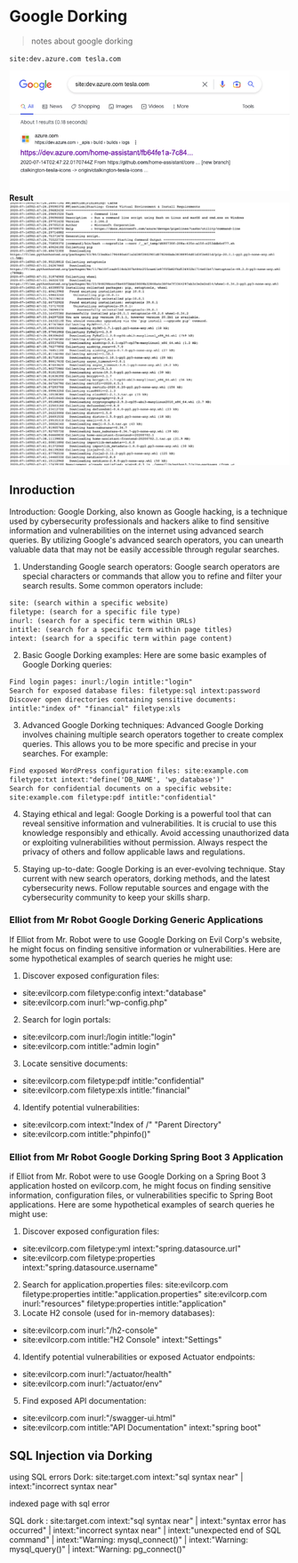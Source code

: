 # Google Dorking 
> notes about google dorking

`site:dev.azure.com tesla.com`

![google_dork](media/01-google-dork.png)
**Result**
![google_dork](media/01-google-dork-result.png)

## Inroduction

Introduction:
Google Dorking, also known as Google hacking, is a technique used by cybersecurity professionals and hackers alike to find sensitive information and vulnerabilities on the internet using advanced search queries. By utilizing Google's advanced search operators, you can unearth valuable data that may not be easily accessible through regular searches.

1. Understanding Google search operators:
Google search operators are special characters or commands that allow you to refine and filter your search results. Some common operators include:
```
site: (search within a specific website)
filetype: (search for a specific file type)
inurl: (search for a specific term within URLs)
intitle: (search for a specific term within page titles)
intext: (search for a specific term within page content)
```
2. Basic Google Dorking examples:
Here are some basic examples of Google Dorking queries:
```
Find login pages: inurl:/login intitle:"login"
Search for exposed database files: filetype:sql intext:password
Discover open directories containing sensitive documents: intitle:"index of" "financial" filetype:xls
```
3. Advanced Google Dorking techniques:
Advanced Google Dorking involves chaining multiple search operators together to create complex queries. This allows you to be more specific and precise in your searches. For example:
```
Find exposed WordPress configuration files: site:example.com filetype:txt intext:"define('DB_NAME', 'wp_database')"
Search for confidential documents on a specific website: site:example.com filetype:pdf intitle:"confidential"
```
4. Staying ethical and legal:
Google Dorking is a powerful tool that can reveal sensitive information and vulnerabilities. It is crucial to use this knowledge responsibly and ethically. Avoid accessing unauthorized data or exploiting vulnerabilities without permission. Always respect the privacy of others and follow applicable laws and regulations.

5. Staying up-to-date:
Google Dorking is an ever-evolving technique. Stay current with new search operators, dorking methods, and the latest cybersecurity news. Follow reputable sources and engage with the cybersecurity community to keep your skills sharp.

### Elliot from Mr Robot Google Dorking Generic Applications
If Elliot from Mr. Robot were to use Google Dorking on Evil Corp's website, he might focus on finding sensitive information or vulnerabilities. Here are some hypothetical examples of search queries he might use:

1. Discover exposed configuration files:
- site:evilcorp.com filetype:config intext:"database"
- site:evilcorp.com inurl:"wp-config.php"
2. Search for login portals:
- site:evilcorp.com inurl:/login intitle:"login"
- site:evilcorp.com intitle:"admin login"
3. Locate sensitive documents:
- site:evilcorp.com filetype:pdf intitle:"confidential"
- site:evilcorp.com filetype:xls intitle:"financial"
4. Identify potential vulnerabilities:
- site:evilcorp.com intext:"Index of /" "Parent Directory"
- site:evilcorp.com intitle:"phpinfo()"

### Elliot from Mr Robot Google Dorking Spring Boot 3 Application
if Elliot from Mr. Robot were to use Google Dorking on a Spring Boot 3 application hosted on evilcorp.com, he might focus on finding sensitive information, configuration files, or vulnerabilities specific to Spring Boot applications. Here are some hypothetical examples of search queries he might use:

1. Discover exposed configuration files:
- site:evilcorp.com filetype:yml intext:"spring.datasource.url"
- site:evilcorp.com filetype:properties intext:"spring.datasource.username"
2. Search for application.properties files:
site:evilcorp.com filetype:properties intitle:"application.properties"
site:evilcorp.com inurl:"resources" filetype:properties intitle:"application"
3. Locate H2 console (used for in-memory databases):
- site:evilcorp.com inurl:"/h2-console"
- site:evilcorp.com intitle:"H2 Console" intext:"Settings"
4. Identify potential vulnerabilities or exposed Actuator endpoints:
- site:evilcorp.com inurl:"/actuator/health"
- site:evilcorp.com inurl:"/actuator/env"
5. Find exposed API documentation:
- site:evilcorp.com inurl:"/swagger-ui.html"
- site:evilcorp.com intitle:"API Documentation" intext:"spring boot"

## SQL Injection via Dorking

using SQL errors Dork:
site:target.com intext:"sql syntax near" | intext:"incorrect syntax near"

indexed page with sql error

SQL dork :
site:target.com intext:"sql syntax near" |
intext:"syntax error has occurred" | intext:"incorrect syntax near" | intext:"unexpected end of SQL command" | intext:"Warning: mysql_connect()" | intext:"Warning: mysql_query()" | intext:"Warning: pg_connect()"

